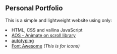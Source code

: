 ## Personal Portfolio
This is a simple and lightweight website using only:
<li>HTML, CSS and vallina JavaScript</li>
<li><a href="https://github.com/michalsnik/aos">AOS - Animate on scroll library</a></li>
<li><a href="https://github.com/tsanak/autotyping">autotyping</a></i></li>
<li><a href="https://fontawesome.com/">Font Awesome</a> <i>(This is for icons)</i></li>
